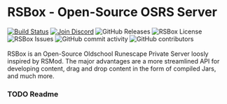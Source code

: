 # RSBox - Open-Source OSRS Server
[![Build Status](https://img.shields.io/travis/rsbox/rsbox)](https://travis-ci.org/rsbox/rsbox)
[![Join Discord](https://img.shields.io/discord/595582070596698116?color=738ADB&label=Discord)](https://discord.gg/XYYuKn2)
![GitHub Releases](https://img.shields.io/github/downloads/rsbox/rsbox/latest/total)
![RSBox License](https://img.shields.io/github/license/rsbox/rsbox)
![RSBox Issues](https://img.shields.io/github/issues/rsbox/rsbox)
![GitHub commit activity](https://img.shields.io/github/commit-activity/m/rsbox/rsbox)
![GitHub contributors](https://img.shields.io/github/contributors/rsbox/rsbox)
<br><br>
RSBox is an Open-Source Oldschool Runescape Private Server loosly inspired by RSMod. The major advantages are a more streamlined API for developing content,
drag and drop content in the form of compiled Jars, and much more.

### TODO Readme
